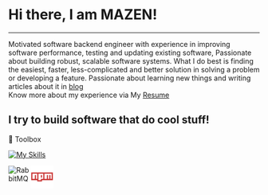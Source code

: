 # Hi there, I am MAZEN!
---
Motivated software backend engineer with experience in improving software performance, testing and updating existing software, Passionate about building robust, scalable software systems.
What I do best is finding the easiest, faster, less-complicated and better solution in solving a problem or developing a feature.
Passionate about learning new things and writing articles about it in [blog](https://dev.to/mazenr)  
Know more about my experience via My [Resume](https://drive.google.com/file/d/1zmjlU8jfaLx4oEfV1AMqs2BcXm2-HC-V/view?usp=sharing)

I try to build software that do cool stuff!
----------
🧰 Toolbox  

[![My Skills](https://skillicons.dev/icons?i=py,nodejs,js,django,flask,fastapi,express,postgres,mongodb,docker,redis,git,heroku,aws,&perline=15)](https://skillicons.dev)

<img align="left" alt="RabbitMQ" width="45px" src="https://www.vectorlogo.zone/logos/rabbitmq/rabbitmq-icon.svg" />
<img align="left" alt="RabbitMQ" width="45px" src="https://github.com/devicons/devicon/blob/master/icons/npm/npm-original-wordmark.svg" />

